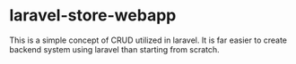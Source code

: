 # laravel-store-webapp

This is a simple concept of CRUD utilized in laravel. It is far easier to create backend system using laravel than starting from scratch.
